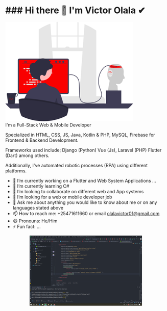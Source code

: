 
<h1>### Hi there 👋 I'm Victor Olala ✔</h1>
<img src="bg1.svg" width="400">
<br>I'm a Full-Stack Web & Mobile Developer</br>

Specialized in HTML, CSS, JS, Java, Kotlin & PHP, MySQL, Firebase for Frontend & Backend Development.

Frameworks used include; Django (Python) Vue (Js), Laravel (PHP) Flutter (Dart)  among others.

Additionally, I've automated robotic processes (RPA) using different platforms. 


<!--**OlalaTheExpert/OlalaTheExpert** is a ✨ _special_ ✨ repository because its `README.md` (this file) appears on your GitHub profile.-->

<!--Here are some ideas to get you started:-->

- 🔭 I’m currently working on a Flutter and Web System Applications ...
- 🌱 I’m currently learning C#
- 👯 I’m looking to collaborate on different web and App systems
- 🤔 I’m looking for a web or mobile developer job
- 💬 Ask me about anything you would like to know about me or on any languages stated above 
- 📫 How to reach me: +25471611660 or email olalavictor01@gmail.com
- 😄 Pronouns: He/Him
- ⚡ Fun fact: ...

<center><img src="bg.png" width="70%"></center>
